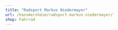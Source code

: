 ```yaml
---
title: "Radsport Markus Niedermayer"
url: /hassmersheim/radsport-markus-niedermayer/
shop: Fahrrad
---
```

